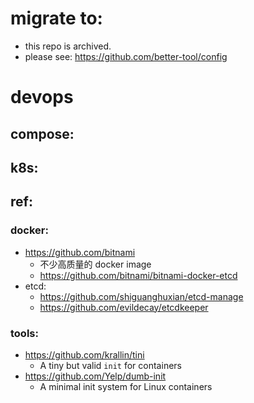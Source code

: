 
# migrate to: 


- this repo is archived. 
- please see: https://github.com/better-tool/config



# devops


## compose:


## k8s:


## ref:

### docker:

- https://github.com/bitnami
    - 不少高质量的 docker image
    - https://github.com/bitnami/bitnami-docker-etcd
- etcd:
    - https://github.com/shiguanghuxian/etcd-manage
    - https://github.com/evildecay/etcdkeeper

### tools:

- https://github.com/krallin/tini
  - A tiny but valid `init` for containers 
- https://github.com/Yelp/dumb-init
  - A minimal init system for Linux containers
